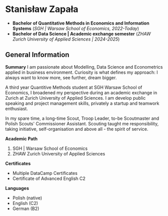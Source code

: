 # Stanisław Zapała

- **Bachelor of Quantitative Methods in Economics and Information Systems** (*SGH | Warsaw School of Economics, 2022-Today*)
- **Bachelor of Data Science | Academic exchange semester** (*ZHAW Zurich University of Applied Sciences | 2024-2025*)


## General Information
**Summary**
I am passionate about Modelling, Data Science and Econometrics applied in business environment.
Curiosity is what defines my approach: I always want to know more, see further, dream bigger.

A third year Quantitive Methods student at SGH Warsaw School of Economics, I broadened my perspective during an academic exchange in Zurich at Zurich University of Applied Sciences. 
I am develop public speaking and project management skills, privately a startup and teamwork enthusiast.

In my spare time, a long-time Scout, Troop Leader, to-be Scoutmaster and Polish Scouts' Commissioner Assistant. Scouting taught me responsibility, taking initiative, self-organisation and above all - the spirit of service.

**Academic Path**
1. SGH | Warsaw School of Economics
2. ZHAW Zurich University of Applied Sciences

**Certificates**
- Multiple DataCamp Certificates
- Certificate of Advanced English C2

**Languages**
- Polish (native)
- English (C2)
- German (B2)
<!--
**stanislawzapala/stanislawzapala** is a ✨ _special_ ✨ repository because its `README.md` (this file) appears on your GitHub profile.

Here are some ideas to get you started:

- 🔭 I’m currently working on ...
- 🌱 I’m currently learning ...
- 👯 I’m looking to collaborate on ...
- 🤔 I’m looking for help with ...
- 💬 Ask me about ...
- 📫 How to reach me: ...
- 😄 Pronouns: ...
- ⚡ Fun fact: ...
-->

